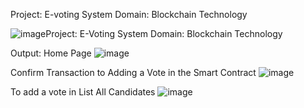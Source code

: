 Project: E-voting System
Domain: Blockchain Technology

![image](https://github.com/user-attachments/assets/c1be2d18-5cf4-49ad-8b40-931c441d5555)Project: E-Voting System
Domain: Blockchain Technology

Output:
Home Page
![image](https://github.com/user-attachments/assets/8433048d-f344-41ae-8d2f-cb7c7f5843e3)

Confirm Transaction to Adding a Vote in the Smart Contract
![image](https://github.com/user-attachments/assets/34e6aff1-af73-4d12-a38b-3d3e116bf1ac)

To add a vote in List All Candidates
![image](https://github.com/user-attachments/assets/6cc84d2f-f08a-4f86-9bc5-be5caa7dfbd0)
